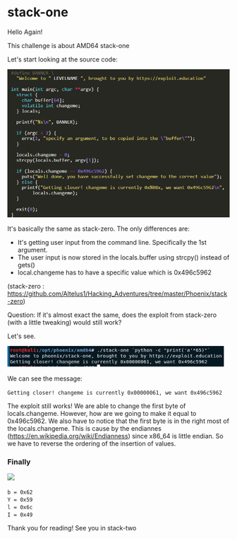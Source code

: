 # stack-one

Hello Again!

This challenge is about AMD64 stack-one

Let's start looking at the source code:

![](https://raw.githubusercontent.com/Altelus1/Phoenix_Writeup/master/stack-one/images/1.png)

It's basically the same as stack-zero. The only differences are:
- It's getting user input from the command line. Specifically the 1st argument.
- The user input is now stored in the locals.buffer using strcpy() instead of gets()
- local.changeme has to have a specific value which is 0x496c5962

(stack-zero : https://github.com/Altelus1/Hacking_Adventures/tree/master/Phoenix/stack-zero)

Question:
If it's almost exact the same, does the exploit from stack-zero (with a little tweaking) would still work?

Let's see.

![](https://raw.githubusercontent.com/Altelus1/Phoenix_Writeup/master/stack-one/images/2.png)

We can see the message:

```Getting closer! changeme is currently 0x00000061, we want 0x496c5962```

The exploit still works! We are able to change the first byte
of locals.changeme. However, how are we going to make it equal
to 0x496c5962. We also have to notice that the first byte
is in the right most of the locals.changeme. This is cause by the
endiannes (https://en.wikipedia.org/wiki/Endianness) since x86_64
is little endian. So we have to reverse the ordering of the
insertion of values.

### Finally

![](https://raw.githubusercontent.com/Altelus1/Phoenix_Writeup/master/stack-one/images/3.png)

```b = 0x62``` <br/>
```Y = 0x59``` <br/>
```l = 0x6c``` <br/>
```I = 0x49``` <br/>

Thank you for reading!
See you in stack-two

